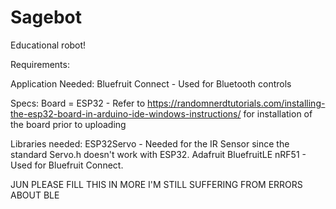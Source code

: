 # Sagebot
Educational robot!

Requirements:

Application Needed:
Bluefruit Connect - Used for Bluetooth controls

Specs:
Board = ESP32 - Refer to https://randomnerdtutorials.com/installing-the-esp32-board-in-arduino-ide-windows-instructions/ for installation of the board prior to uploading

Libraries needed:
ESP32Servo - Needed for the IR Sensor since the standard Servo.h doesn't work with ESP32.
Adafruit BluefruitLE nRF51 - Used for Bluefruit Connect.

JUN PLEASE FILL THIS IN MORE I'M STILL SUFFERING FROM ERRORS ABOUT BLE